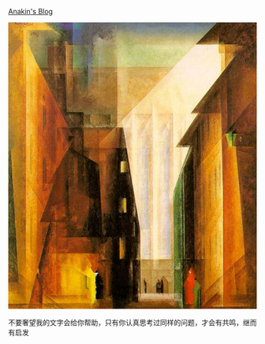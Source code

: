 [Anakin's Blog](http://anakinyang.github.io)

![](_image/cover.jpg)

不要奢望我的文字会给你帮助，只有你认真思考过同样的问题，才会有共鸣，继而有启发